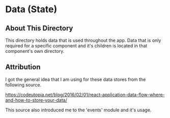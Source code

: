 # Data (State)

## About This Directory
This directory holds data that is used throughout the app. Data that is only required for a specific component and it's children is located in that component's own directory.

## Attribution
I got the general idea that I am using for these data stores from the following source.

https://codeutopia.net/blog/2016/02/01/react-application-data-flow-where-and-how-to-store-your-data/

This source also introduced me to the 'events' module and it's usage.